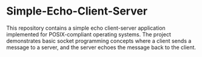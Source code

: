 # Simple-Echo-Client-Server
This repository contains a simple echo client-server application implemented for POSIX-compliant operating systems. The project demonstrates basic socket programming concepts where a client sends a message to a server, and the server echoes the message back to the client.
